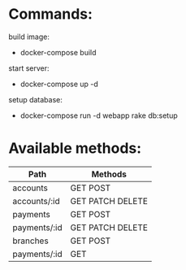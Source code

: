 # Commands:

build image:<br/>
* docker-compose build<br/>

start server:<br/>
* docker-compose up -d<br/>

setup database:<br/>
* docker-compose run -d webapp rake db:setup

# Available methods:
|Path|Methods|
|---|---|
|accounts|GET POST|
|accounts/:id|GET PATCH DELETE|
|payments|GET POST|
|payments/:id|GET PATCH DELETE|
|branches|GET POST|
|payments/:id|GET|

